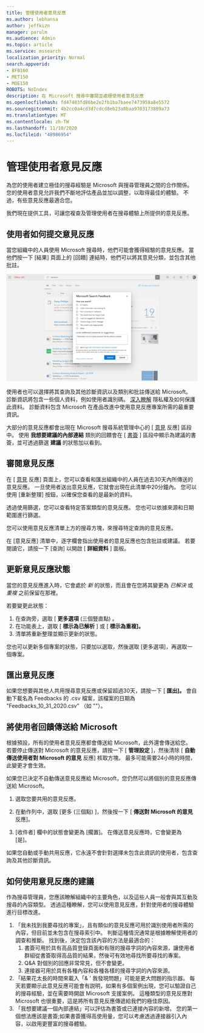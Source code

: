 ```yaml
---
title: 管理使用者意見反應
ms.author: lebhansa
author: jeffkizn
manager: parulm
ms.audience: Admin
ms.topic: article
ms.service: mssearch
localization_priority: Normal
search.appverid:
- BFB160
- MET150
- MOE150
ROBOTS: NoIndex
description: 在 Microsoft 搜尋中審閱並處理使用者意見反應
ms.openlocfilehash: fd47403fd86be2e2fb1ba7baee7473958a8e5572
ms.sourcegitcommit: 4b2cc0a4cd3d7cdcd8eb23a8baa9703173889a73
ms.translationtype: MT
ms.contentlocale: zh-TW
ms.lasthandoff: 11/10/2020
ms.locfileid: "48986954"
---
```

# <a name="managing-user-feedback"></a>管理使用者意見反應

為您的使用者建立極佳的搜尋經驗是 Microsoft 與搜尋管理員之間的合作關係。 您的使用者意見允許我們不斷地評估產品並加以調整，以取得最佳的體驗。 不過，有些意見反應最適合您。

我們現在提供工具，可讓您複查及管理使用者在搜尋體驗上所提供的意見反應。

## <a name="how-users-submit-feedback"></a>使用者如何提交意見反應

當您組織中的人員使用 Microsoft 搜尋時，他們可能會獲得經驗的意見反應。 當他們按一下 [結果] 頁面上的 [回饋] 連結時，他們可以將其意見分類，並包含其他批註。

![全域意見反應表單](media/feedback/feedback-global-dialog.png)

使用者也可以選擇將其查詢及其他診斷資訊以及類別和批註傳送給 Microsoft。 診斷資訊將包含一些個人資料，例如使用者識別碼。 [深入瞭解](https://privacy.microsoft.com/en-US/privacystatement) 隱私權及如何保護此資料。 診斷資料包含 Microsoft 在產品改進中使用意見反應專案所需的最重要資訊。

大部分的意見反應都會出現在 Microsoft 搜尋系統管理中心的 [ [意見](https://admin.microsoft.com/Adminportal/Home#/MicrosoftSearch/feedback) 反應] 區段中。 使用 **我想要建議的內部連結** 類別的回饋會在 [ [書簽](https://admin-ignite.microsoft.com/Adminportal/Home#/MicrosoftSearch/bookmarks) ] 區段中顯示為建議的書簽，並可透過篩選 **建議** 的狀態加以看到。

## <a name="review-feedback"></a>審閱意見反應

在 [ [意見](https://admin.microsoft.com/Adminportal/Home#/MicrosoftSearch/feedback) 反應] 頁面上，您可以查看和匯出組織中的人員在過去30天內所傳送的意見反應。 一旦使用者送出意見反應，它就會出現在此清單中20分鐘內。 您可以使用 [重新整理] 按鈕，以確保您查看的是最新的資料。

透過使用篩選，您可以查看特定答案類型的意見反應。 您也可以依據來源和日期範圍進行篩選。

您可以使用意見反應清單上方的搜尋方塊，來搜尋特定查詢的意見反應。

在 [意見反應] 清單中，逐字欄會指出使用者的意見反應也包含批註或建議。 若要閱讀它，請按一下 [查詢] 以開啟 [ **詳細資料** ] 面板。

## <a name="update-feedback-state"></a>更新意見反應狀態

當您的意見反應進入時，它會處於 *新* 的狀態，而且會在您將其變更為 *已解決* 或 *重複* 之前保留在那裡。

若要變更此狀態：

1. 在查詢旁，選取 [ **更多選項** (三個豎直點) 。
1. 在功能表上，選取 [ **標示為已解析** ] 或 [ **標示為重複]。**
1. 清單將重新整理並顯示更新的狀態。

您也可以更新多個專案的狀態，只要加以選取，然後選取 [更多選項]，再選取一個專案。

## <a name="export-feedback"></a>匯出意見反應

如果您想要與其他人共用搜尋意見反應或保留超過30天，請按一下 [ **匯出]。** 會自動下載名為 Feedbacks 的 .csv 檔案，該檔案的日期為 "Feedbacks_10_31_2020.csv" （如 ""）。

## <a name="send-user-feedback-to-microsoft"></a>將使用者回饋傳送給 Microsoft

根據預設，所有的使用者意見反應都會傳送給 Microsoft，此外還會傳送給您。 若要停止傳送對 Microsoft 的意見反應，請按一下 [ **管理設定** ]，然後清除 [ **自動傳送使用者對 Microsoft 的意見** 反應] 核取方塊。 最多可能需要24小時的時間，此變更才會生效。

如果您已決定不自動傳送意見反應給 Microsoft，您仍然可以將個別的意見反應傳送給 Microsoft。

1. 選取您要共用的意見反應。
1. 在動作列中，選取 [更多 (三個點) ]，然後按一下 [ **傳送對 Microsoft 的意見** 反應]。

1. [收件者] 欄中的狀態會變更為 [擱置]。 在傳送意見反應時，它會變更為 [是]。

如果您自動或手動共用反應，它永遠不會針對選擇未包含此資訊的使用者，包含查詢及其他診斷資訊。

## <a name="suggestions-on-how-to-use-feedback"></a>如何使用意見反應的建議

作為搜尋管理員，您應該瞭解組織中的主要角色，以及這些人員一般會與其互動及搜尋的內容類型。 透過這種瞭解，您可以使用意見反應，針對使用者的搜尋體驗進行目標改進。

1. 「我未找到我要尋找的專案」，且有類似的意見反應可用於識別使用者所需的內容，但目前並未包含在搜尋索引中。 判斷這種情況通常是根據瞭解使用者的調查和推斷。 找到後，決定包含該內容的方法是最適合的：
    1. 書簽可用於具有高品質登錄頁面和有限的搜尋字詞的內容來源，讓使用者群組從書簽取得高品質的結果，然後可有效地尋找所要尋找的專案。
    1. Q&A 對個別的回應非常常見，但不會變更。
    1. 連接器可用於具有各種內容和各種各樣的搜尋字詞的內容來源。
1. 「結果花太長的時間來載入「& ' 我發現問題」可能是更大問題的指示器。 每天若要顯示此意見反應可能會有説明，如果有多個案例出現，您可以驗證自己的搜尋經驗，並在需要時開啟 Microsoft 支援案例。 這種類型的意見反應對 Microsoft 也很重要，這是將所有意見反應傳遞給我們的極佳原因。
1. 「我想要建議一個內部連結」可以評估為書簽或已連接內容的新增。 您的第一個想法應該是書簽;如果書簽獲得高使用量，您可以考慮透過連接器引入內容，以啟用更豐富的搜尋體驗。
